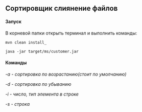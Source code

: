 ## **Сортировщик слиянение файлов**

#### **Запуск**

В корневой папки открыть терминал и выполнить команды:
```
mvn clean install_

java -jar target/ms/customer.jar
```
#### **Команды**

_-а - сортировка по возрастанию(стоит по умолчанию)_

_-d - сортировка по убыванию_

_-i - число, тип элемента в строке_

_-s - строка_


